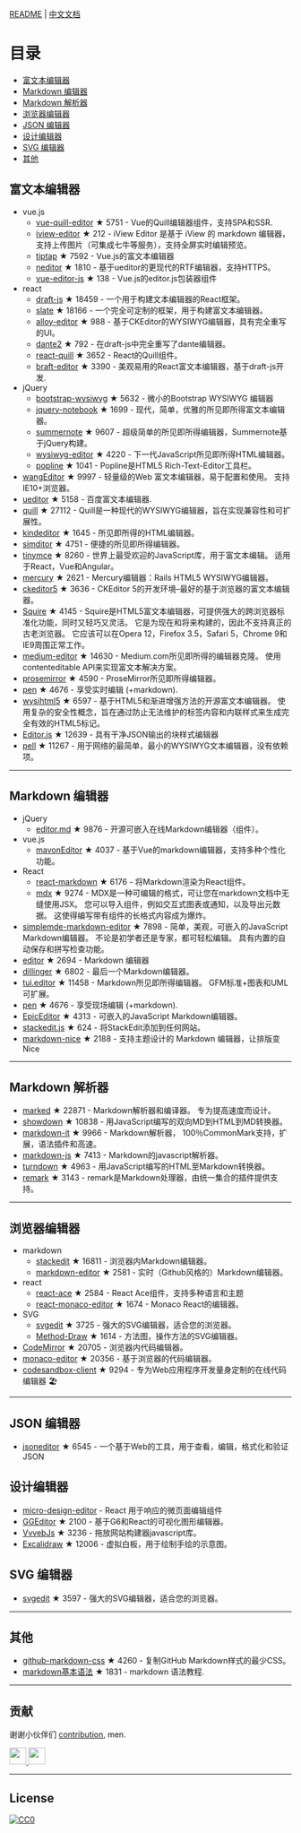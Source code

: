
[README](README.md) | [中文文档](README_zh-CN.md)


# 目录
- [富文本编辑器](#富文本编辑器)
- [Markdown 编辑器](#Markdown-编辑器)
- [Markdown 解析器](#Markdown-解析器)
- [浏览器编辑器](#浏览器编辑器)
- [JSON 编辑器](#JSON-编辑器)
- [设计编辑器](#设计编辑器)
- [SVG 编辑器](#SVG-编辑器)
- [其他](#其他)


## 富文本编辑器
- vue.js
  - [vue-quill-editor](https://github.com/surmon-china/vue-quill-editor) ★ 5751 - Vue的Quill编辑器组件，支持SPA和SSR.
  - [iview-editor](https://github.com/iview/iview-editor) ★ 212 - iView Editor 是基于 iView 的 markdown 编辑器，支持上传图片（可集成七牛等服务），支持全屏实时编辑预览。
  - [tiptap](https://github.com/heyscrumpy/tiptap) ★ 7592 - Vue.js的富文本编辑器
  - [neditor](https://github.com/notadd/neditor) ★ 1810 - 基于ueditor的更现代的RTF编辑器，支持HTTPS。
  - [vue-editor-js](https://github.com/ChangJoo-Park/vue-editor-js) ★ 138 - Vue.js的editor.js包装器组件
- react
  - [draft-js](https://github.com/facebook/draft-js) ★ 18459 - 一个用于构建文本编辑器的React框架。
  - [slate](https://github.com/ianstormtaylor/slate) ★ 18166 - 一个完全可定制的框架，用于构建富文本编辑器。
  - [alloy-editor](https://github.com/liferay/alloy-editor/) ★ 988 - 基于CKEditor的WYSIWYG编辑器，具有完全重写的UI。
  - [dante2](https://github.com/michelson/dante2) ★ 792 - 在draft-js中完全重写了dante编辑器。
  - [react-quill](https://github.com/zenoamaro/react-quill) ★ 3652 - React的Quill组件。
  - [braft-editor](https://github.com/margox/braft-editor) ★ 3390 - 美观易用的React富文本编辑器，基于draft-js开发.
- jQuery
  - [bootstrap-wysiwyg](https://github.com/mindmup/bootstrap-wysiwyg/) ★ 5632 - 微小的Bootstrap WYSIWYG 编辑器
  - [jquery-notebook](https://github.com/raphaelcruzeiro/jquery-notebook) ★ 1699 - 现代，简单，优雅的所见即所得富文本编辑器。
  - [summernote](https://github.com/summernote/summernote) ★ 9607 - 超级简单的所见即所得编辑器，Summernote基于jQuery构建。
  - [wysiwyg-editor](https://github.com/froala/wysiwyg-editor) ★ 4220 - 下一代JavaScript所见即所得HTML编辑器。
  - [popline](https://github.com/kenshin54/popline) ★ 1041 - Popline是HTML5 Rich-Text-Editor工具栏。
- [wangEditor](https://github.com/wangeditor-team/wangEditor) ★ 9997 - 轻量级的Web 富文本编辑器，易于配置和使用。 支持IE10+浏览器。
- [ueditor](https://github.com/fex-team/ueditor) ★ 5158 - 百度富文本编辑器.
- [quill](https://github.com/quilljs/quill) ★ 27112 - Quill是一种现代的WYSIWYG编辑器，旨在实现兼容性和可扩展性。
- [kindeditor](https://github.com/kindsoft/kindeditor) ★ 1645 - 所见即所得的HTML编辑器。
- [simditor](https://github.com/mycolorway/simditor) ★ 4751 - 便捷的所见即所得编辑器。
- [tinymce](https://github.com/tinymce/tinymce) ★ 8260 - 世界上最受欢迎的JavaScript库，用于富文本编辑。 适用于React，Vue和Angular。
- [mercury](https://github.com/jejacks0n/mercury) ★ 2621 - Mercury编辑器：Rails HTML5 WYSIWYG编辑器。
- [ckeditor5](https://github.com/ckeditor/ckeditor5) ★ 3636 - CKEditor 5的开发环境–最好的基于浏览器的富文本编辑器。
- [Squire](https://github.com/neilj/Squire) ★ 4145 - Squire是HTML5富文本编辑器，可提供强大的跨浏览器标准化功能，同时又轻巧又灵活。 它是为现在和将来构建的，因此不支持真正的古老浏览器。 它应该可以在Opera 12，Firefox 3.5，Safari 5，Chrome 9和IE9周围正常工作。
- [medium-editor](https://github.com/yabwe/medium-editor) ★ 14630 - Medium.com所见即所得的编辑器克隆。 使用contenteditable API来实现富文本解决方案。
- [prosemirror](https://github.com/ProseMirror/prosemirror) ★ 4590 - ProseMirror所见即所得编辑器。
- [pen](https://github.com/sofish/pen) ★ 4676 - 享受实时编辑 (+markdown).
- [wysihtml5](https://github.com/xing/wysihtml5) ★ 6597 - 基于HTML5和渐进增强方法的开源富文本编辑器。 使用复杂的安全性概念，旨在通过防止无法维护的标签内容和内联样式来生成完全有效的HTML5标记。
- [Editor.js](https://github.com/codex-team/editor.js) ★ 12639 - 具有干净JSON输出的块样式编辑器
- [pell](https://github.com/jaredreich/pell) ★ 11267 - 用于网络的最简单，最小的WYSIWYG文本编辑器，没有依赖项。



---


## Markdown 编辑器
- jQuery
  - [editor.md](https://github.com/pandao/editor.md) ★ 9876 - 开源可嵌入在线Markdown编辑器（组件）。
- vue.js
  - [mavonEditor](https://github.com/hinesboy/mavonEditor) ★ 4037 - 基于Vue的markdown编辑器，支持多种个性化功能。
- React
  - [react-markdown](https://github.com/remarkjs/react-markdown) ★ 6176 - 将Markdown渲染为React组件。
  - [mdx](https://github.com/mdx-js/mdx) ★ 9274 - MDX是一种可编辑的格式，可让您在markdown文档中无缝使用JSX。 您可以导入组件，例如交互式图表或通知，以及导出元数据。 这使得编写带有组件的长格式内容成为爆炸。
- [simplemde-markdown-editor](https://github.com/sparksuite/simplemde-markdown-editor) ★ 7898 - 简单，美观，可嵌入的JavaScript Markdown编辑器。 不论是初学者还是专家，都可轻松编辑。 具有内置的自动保存和拼写检查功能。
- [editor](https://github.com/lepture/editor) ★ 2694 - Markdown 编辑器
- [dillinger](https://github.com/joemccann/dillinger) ★ 6802 - 最后一个Markdown编辑器。
- [tui.editor](https://github.com/nhnent/tui.editor) ★ 11458 - Markdown所见即所得编辑器。 GFM标准+图表和UML可扩展。
- [pen](https://github.com/sofish/pen) ★ 4676 - 享受现场编辑 (+markdown).
- [EpicEditor](https://github.com/OscarGodson/EpicEditor) ★ 4313 - 可嵌入的JavaScript Markdown编辑器。
- [stackedit.js](https://github.com/benweet/stackedit.js) ★ 624 - 将StackEdit添加到任何网站。
- [markdown-nice](https://github.com/mdnice/markdown-nice) ★ 2188 - 支持主题设计的 Markdown 编辑器，让排版变 Nice



---




## Markdown 解析器
- [marked](https://github.com/markedjs/marked) ★ 22871 - Markdown解析器和编译器。 专为提高速度而设计。
- [showdown](https://github.com/showdownjs/showdown) ★ 10838 - 用JavaScript编写的双向MD到HTML到MD转换器。
- [markdown-it](https://github.com/markdown-it/markdown-it) ★ 9966 - Markdown解析器， 100％CommonMark支持，扩展，语法插件和高速。
- [markdown-js](https://github.com/evilstreak/markdown-js) ★ 7413 - Markdown的javascript解析器。
- [turndown](https://github.com/domchristie/turndown) ★ 4963 - 用JavaScript编写的HTML至Markdown转换器。
- [remark](https://github.com/remarkjs/remark) ★ 3143 - remark是Markdown处理器，由统一集合的插件提供支持。



---



## 浏览器编辑器
- markdown
  - [stackedit](https://github.com/benweet/stackedit) ★ 16811 - 浏览器内Markdown编辑器。
  - [markdown-editor](https://github.com/jbt/markdown-editor) ★ 2581 - 实时（Github风格的）Markdown编辑器。
- react
  - [react-ace](https://github.com/securingsincity/react-ace) ★ 2584 - React Ace组件，支持多种语言和主题
  - [react-monaco-editor](https://github.com/react-monaco-editor/react-monaco-editor) ★ 1674 - Monaco React的编辑器。
- SVG
  - [svgedit](https://github.com/SVG-Edit/svgedit) ★ 3725 - 强大的SVG编辑器，适合您的浏览器。
  - [Method-Draw](https://github.com/methodofaction/Method-Draw) ★ 1614 - 方法图，操作方法的SVG编辑器。
- [CodeMirror](https://github.com/codemirror/CodeMirror) ★ 20705 - 浏览器内代码编辑器。
- [monaco-editor](https://github.com/Microsoft/monaco-editor) ★ 20356 - 基于浏览器的代码编辑器。
- [codesandbox-client](https://github.com/codesandbox/codesandbox-client) ★ 9294 - 专为Web应用程序开发量身定制的在线代码编辑器 🏖️


---


## JSON 编辑器
- [jsoneditor](https://github.com/josdejong/jsoneditor) ★ 6545 - 一个基于Web的工具，用于查看，编辑，格式化和验证JSON


## 设计编辑器
- [micro-design-editor](https://github.com/xjh22222228/micro-design-editor) - React 用于响应的微页面编辑组件
- [GGEditor](https://github.com/alibaba/GGEditor) ★ 2100 - 基于G6和React的可视化图形编辑器。
- [VvvebJs](https://github.com/givanz/VvvebJs) ★ 3236 - 拖放网站构建器javascript库。
- [Excalidraw](https://github.com/excalidraw/excalidraw) ★ 12006 - 虚拟白板，用于绘制手绘的示意图。



## SVG 编辑器
- [svgedit](https://github.com/SVG-Edit/svgedit) ★ 3597 - 强大的SVG编辑器，适合您的浏览器。



---

## 其他
- [github-markdown-css](https://github.com/sindresorhus/github-markdown-css) ★ 4260 - 复制GitHub Markdown样式的最少CSS。
- [markdown基本语法](https://github.com/younghz/Markdown) ★ 1831 - markdown 语法教程.



---


## 贡献
谢谢小伙伴们 [contribution](https://github.com/xjh22222228/awesome-web-editor/issues), men.

<a href="https://github.com/1c7/">
  <img src="https://avatars1.githubusercontent.com/u/1804755?s=460&v=4" width="30px" height="30px" />
</a>
<a href="https://github.com/ChangJoo-Park/">
  <img src="https://avatars1.githubusercontent.com/u/1451365?s=460&v=4" width="30px" height="30px" />
</a>


---



## License
[![CC0](http://mirrors.creativecommons.org/presskit/buttons/88x31/svg/cc-zero.svg)](https://creativecommons.org/publicdomain/zero/1.0/)